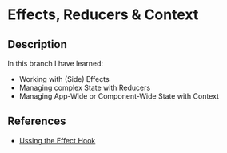 # Effects, Reducers & Context

## Description

In this branch I have learned:

- Working with (Side) Effects
- Managing complex State with Reducers
- Managing App-Wide or Component-Wide State with Context

## References

- [Ussing the Effect Hook](https://reactjs.org/docs/hooks-effect.html)
